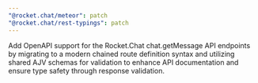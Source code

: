 ```yaml
---
"@rocket.chat/meteor": patch
"@rocket.chat/rest-typings": patch
---
```


Add OpenAPI support for the Rocket.Chat chat.getMessage API endpoints by migrating to a modern chained route definition syntax and utilizing shared AJV schemas for validation to enhance API documentation and ensure type safety through response validation.
